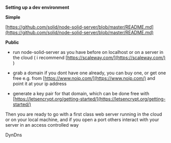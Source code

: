 **Setting up a dev environment**

**Simple**

[https://github.com/solid/node-solid-server/blob/master/README.md](https://github.com/solid/node-solid-server/blob/master/README.md)

**Public**

* run node-solid-server as you have before on localhost or on a server in the cloud \( i recommend [https://scaleway.com/](https://scaleway.com/) \)

* grab a domain if you dont have one already, you can buy one, or get one free e.g. from [https://www.noip.com/](https://www.noip.com/) and point it at your ip address

* generate a key pair for that domain, which can be done free with [https://letsencrypt.org/getting-started/](https://letsencrypt.org/getting-started/)

Then you are ready to go with a first class web server running in the cloud or on your local machine, and if you open a port others interact with your server in an access controlled way

DynDns



